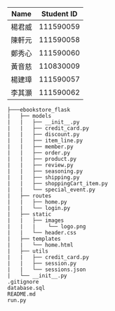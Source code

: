 | Name       | Student ID  |
|------------|-------------|
| 楊君威    | 111590059   |
| 陳軒元    | 111590058   |
| 鄭秀心    | 111590060   |
| 黃音慈    | 110830009   |
| 楊建璋    | 111590057   |
| 李其灝    | 111590062   |
```
├───ebookstore_flask
|   ├── models
|   |   ├── __init__.py
|   |   ├── credit_card.py
|   |   ├── discount.py
|   |   ├── item_line.py
|   |   ├── member.py
|   |   ├── order.py
|   |   ├── product.py
|   |   ├── review.py
|   |   ├── seasoning.py
|   |   ├── shipping.py
|   |   ├── shoppingCart_item.py
|   |   └── special_event.py
|   ├── routes
|   |   ├── home.py
|   |   └── login.py
|   ├── static
|   |   ├── images
|   |   |    └── logo.png
|   |   └── header.css
|   ├── templates
|   |   └── home.html
|   ├── utils
|   |   ├── credit_card.py
|   |   ├── session.py
|   |   └── sessions.json
|   └── __init__.py
.gitignore
database.sql
README.md
run.py
```
